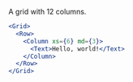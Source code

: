 A grid with 12 columns.

<div class="references">

</div>

```jsx
<Grid>
  <Row>
    <Column xs={6} md={3}>
      <Text>Hello, world!</Text>
    </Column>
  </Row>
</Grid>
```
